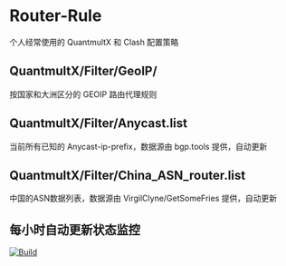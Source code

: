 # Router-Rule
个人经常使用的 QuantmultX 和 Clash 配置策略

## QuantmultX/Filter/GeoIP/
按国家和大洲区分的 GEOIP 路由代理规则

## QuantmultX/Filter/Anycast.list
当前所有已知的 Anycast-ip-prefix，数据源由 bgp.tools 提供，自动更新

## QuantmultX/Filter/China_ASN_router.list
中国的ASN数据列表，数据源由 VirgilClyne/GetSomeFries 提供，自动更新

## 每小时自动更新状态监控
[![Build](https://github.com/JohnnySun/Router-Rule/actions/workflows/build.yml/badge.svg?branch=master&event=schedule)](https://github.com/JohnnySun/Router-Rule/actions/workflows/build.yml)
